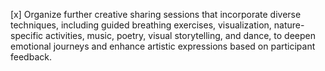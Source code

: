 [x] Organize further creative sharing sessions that incorporate diverse techniques, including guided breathing exercises, visualization, nature-specific activities, music, poetry, visual storytelling, and dance, to deepen emotional journeys and enhance artistic expressions based on participant feedback.